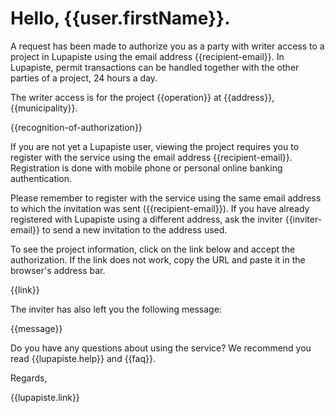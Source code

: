# Hello, {{user.firstName}}. 

A request has been made to authorize you as a party with writer access
to a project in Lupapiste using the email address
{{recipient-email}}. In Lupapiste, permit transactions can be handled
together with the other parties of a project, 24 hours a day.

The writer access is for the project {{operation}} at {{address}},
{{municipality}}.

{{recognition-of-authorization}}

If you are not yet a Lupapiste user, viewing the project requires you
to register with the service using the email address
{{recipient-email}}. Registration is done with mobile phone or
personal online banking authentication.

Please remember to register with the service using the same email
address to which the invitation was sent ({{recipient-email}}). If you
have already registered with Lupapiste using a different address, ask
the inviter {{inviter-email}} to send a new invitation to the address
used.

To see the project information, click on the link below and accept the
authorization. If the link does not work, copy the URL and paste it in
the browser's address bar.

{{link}}

The inviter has also left you the following message: 

{{message}}

Do you have any questions about using the service? We recommend you
read {{lupapiste.help}} and {{faq}}.

Regards,

{{lupapiste.link}} 
